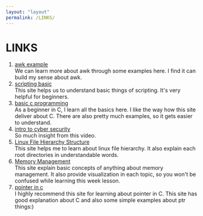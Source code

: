 ```yaml
---
layout: "layout"
permalink: /LINKS/
---
```


# LINKS

1. [awk example](https://likegeeks.com/awk-command/)<br>
We can learn more about awk through some examples here. I find it can build my sense about awk.
2. [scripting basic](https://www.belajarlinux.org/membuat-bash-script-linux/)<br>
This site helps us to understand basic things of scripting. It's very helpful
for beginners.
3. [basic c programming](https://www.programiz.com/c-programming)<br>
As a beginner in C, I learn all the basics here. I like the way how this site deliver about C.
There are also pretty much examples, so it gets easier to understand.
4. [intro to cyber security](https://www.youtube.com/watch?v=rcDO8km6R6c)<br>
So much insight from this video.
5. [Linux File Hierarchy Structure](https://www.geeksforgeeks.org/linux-file-hierarchy-structure/)<br>
This site helps me to learn about linux file hierarchy. It also explain each root directories in understandable words. 
6. [Memory Management](https://www.tutorialspoint.com/operating_system/os_memory_management.htm)<br>
This site explain basic concepts of anything about memory management. It also provide visualization in each topic, so you won't be confused while learning this week lesson.
7. [pointer in c](https://www.geeksforgeeks.org/pointers-in-c-and-c-set-1-introduction-arithmetic-and-array/)<br>
I highly recommend this site for learning about pointer in C. This site has good explanation about C and also some simple examples about ptr things:)
